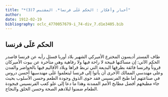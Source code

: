 ```yaml
---
title: "*أخبار وأفكار : الحكم عَلَى فرنسا*. المقتبس 7(3)"
author: 
date: 1912-02-19
bibliography: oclc_4770057679-i_74-div_7.d1e3405.bib
---
```




##  الحكم عَلَى فرنسا 


 طاف المستر أديسون المخترع الأميركي الشهير بلاد أوربا فسئل رأيه عن فرنسا فاصدر الحكم الآتي: إن مساكنها قبيحة لا راحة فيها ولا رفاهية وهي متأخرة عن بيوت الأميركان قروناً وفرنسا فائقة بطرقها البديعة التي تربط قراها وبلاد الأقاليم فيها بالحواضر والمدن وعلى مهندسي الممالك الأخرى أن يأتوا إلى فرنسا ليتعلموا عَلَى مهندسيها أحسن دروس   في صناعتهم أما طبخ الفرنسيس فقد حوى الذوق وجودة الطعم وحسن الأسلوب بحيث جاء مطبخهم أفضل مطابخ الأمم الممدنة وهذا ما دعا إلى علو كعب الفرنسيس فبجودة الطعام ضمنوا لبلادهم الصحة وحسن الخلق والنجاح. 
